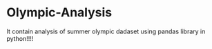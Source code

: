 # Olympic-Analysis
It contain analysis of summer olympic dadaset using pandas library in python!!!!

